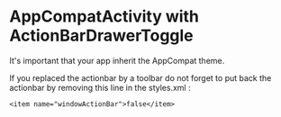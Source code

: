 # AppCompatActivity with ActionBarDrawerToggle

It's important that your app inherit the AppCompat theme.

If you replaced the actionbar by a toolbar do not forget to put back the actionbar by removing this line in the styles.xml :

```<item name="windowActionBar">false</item>```
